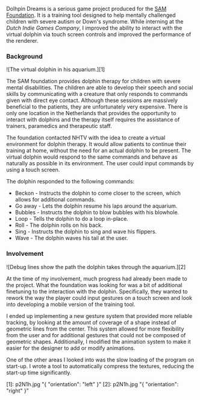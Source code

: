 Dolhpin Dreams is a serious game project produced for the [SAM Foundation](http://www.stichtingsam.nl/). It is a training tool designed to help mentally challenged children with severe autism or Down's syndrome. While interning at the _Dutch Indie Games Company_, I improved the ability to interact with the virtual dolphin via touch screen controls and improved the performance of the renderer.

### Background ###

![The virtual dolphin in his aquarium.][1]

The SAM foundation provides dolphin therapy for children with severe mental disabilities. The children are able to develop their speech and social skills by communicating with a creature that only responds to commands given with direct eye contact. Although these sessions are massively beneficial to the patients, they are unfortunately very expensive. There is only one location in the Netherlands that provides the opportunity to interact with dolphins and the therapy itself requires the assistance of trainers, paramedics and therapeutic staff.

The foundation contacted NHTV with the idea to create a virtual environment for dolphin therapy. It would allow patients to continue their training at home, without the need for an actual dolphin to be present. The virtual dolphin would respond to the same commands and behave as naturally as possible in its environment. The user could input commands by using a touch screen.

The dolphin responded to the following commands:

* Beckon - Instructs the dolphin to come closer to the screen, which allows for additional commands.
* Go away - Lets the dolphin resume his laps around the aquarium.
* Bubbles - Instructs the dolphin to blow bubbles with his blowhole.
* Loop - Tells the dolphin to do a loop in-place.
* Roll - The dolphin rolls on his back.
* Sing - Instructs the dolphin to sing and wave his flippers.
* Wave - The dolphin waves his tail at the user.

### Involvement ###

![Debug lines show the path the dolphin takes through the aquarium.][2]

At the time of my involvement, much progress had already been made to the project. What the foundation was looking for was a bit of additional finetuning to the interaction with the dolphin. Specifically, they wanted to rework the way the player could input gestures on a touch screen and look into developing a mobile version of the training tool.

I ended up implementing a new gesture system that provided more reliable tracking, by looking at the amount of coverage of a shape instead of geometric lines from the center. This system allowed for more flexibility from the user and for additional gestures that could not be composed of geometric shapes. Additionally, I modified the animation system to make it easier for the designer to add or modify animations.

One of the other areas I looked into was the slow loading of the program on start-up. I wrote a tool to automatically compress the textures, reducing the start-up time significantly.

[1]: p2N1h.jpg "{ "orientation": "left" }"
[2]: p2N1h.jpg "{ "orientation": "right" }"